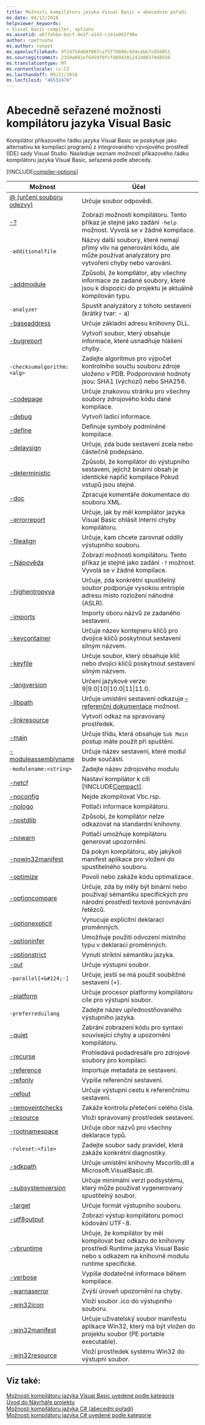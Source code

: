 ```yaml
---
title: Možnosti kompilátoru jazyka Visual Basic v abecedním pořadí
ms.date: 04/12/2018
helpviewer_keywords:
- Visual Basic compiler, options
ms.assetid: e67febba-bacf-4e1f-a143-c141e063f90e
author: rpetrusha
ms.author: ronpet
ms.openlocfilehash: 9f24759d68f007caf5f79096c6d4cebb7c050851
ms.sourcegitcommit: 2350a091ef6459f0fcfd894301242400374d8558
ms.translationtype: MT
ms.contentlocale: cs-CZ
ms.lasthandoff: 09/21/2018
ms.locfileid: "46532478"
---
```

# <a name="visual-basic-compiler-options-listed-alphabetically"></a>Abecedně seřazené možnosti kompilátoru jazyka Visual Basic
Kompilátor příkazového řádku jazyka Visual Basic se poskytuje jako alternativu ke kompilaci programů z integrovaného vývojového prostředí (IDE) sady Visual Studio. Následuje seznam možností příkazového řádku kompilátoru jazyka Visual Basic, seřazená podle abecedy.  

[!INCLUDE[compiler-options](~/includes/compiler-options.md)]
  
|Možnost|Účel|  
|------------|-------------|  
|[@ (určení souboru odezvy)](../../../visual-basic/reference/command-line-compiler/specify-response-file.md)|Určuje soubor odpovědí.|  
|[-?](../../../visual-basic/reference/command-line-compiler/help.md)|Zobrazí možnosti kompilátoru. Tento příkaz je stejné jako zadání `-help` možnost. Vyvolá se v žádné kompilace.|  
|`-additionalfile`|Názvy další soubory, které nemají přímý vliv na generování kódu, ale může používat analyzátory pro vytvoření chyby nebo varování.|  
|[-addmodule](../../../visual-basic/reference/command-line-compiler/addmodule.md)|Způsobí, že kompilátor, aby všechny informace ze zadané soubory, které jsou k dispozici do projektu je aktuálně kompilován typu.|  
|`-analyzer`|Spustit analyzátory z tohoto sestavení (krátký tvar: - a)|  
|[-baseaddress](../../../visual-basic/reference/command-line-compiler/baseaddress.md)|Určuje základní adresu knihovny DLL.|  
|[-bugreport](../../../visual-basic/reference/command-line-compiler/bugreport.md)|Vytvoří soubor, který obsahuje informace, které usnadňuje hlášení chyby.|  
|`-checksumalgorithm:<alg>`|Zadejte algoritmus pro výpočet kontrolního součtu souboru zdroje uloženo v PDB.  Podporované hodnoty jsou: SHA1 (výchozí) nebo SHA256.|  
|[-codepage](../../../visual-basic/reference/command-line-compiler/codepage.md)|Určuje znakovou stránku pro všechny soubory zdrojového kódu dané kompilace.|  
|[-debug](../../../visual-basic/reference/command-line-compiler/debug.md)|Vytvoří ladicí informace.|  
|[-define](../../../visual-basic/reference/command-line-compiler/define.md)|Definuje symboly podmíněné kompilace.|  
|[-delaysign](../../../visual-basic/reference/command-line-compiler/delaysign.md)|Určuje, zda bude sestavení zcela nebo částečně podepsáno.|  
|[-deterministic](../../../visual-basic/reference/command-line-compiler/deterministic.md)|Způsobí, že kompilátor do výstupního sestavení, jejichž binární obsah je identické napříč kompilace Pokud vstupů jsou stejné.|
|[-doc](../../../visual-basic/reference/command-line-compiler/doc.md)|Zpracuje komentáře dokumentace do souboru XML.|  
|[-errorreport](../../../visual-basic/reference/command-line-compiler/errorreport.md)|Určuje, jak by měl kompilátor jazyka Visual Basic ohlásit interní chyby kompilátoru.|  
|[-filealign](../../../visual-basic/reference/command-line-compiler/filealign.md)|Určuje, kam chcete zarovnat oddíly výstupního souboru.|  
|[– Nápověda](../../../visual-basic/reference/command-line-compiler/help.md)|Zobrazí možnosti kompilátoru. Tento příkaz je stejné jako zadání `-?` možnost. Vyvolá se v žádné kompilace.|  
|[-highentropyva](../../../visual-basic/reference/command-line-compiler/highentropyva.md)|Určuje, zda konkrétní spustitelný soubor podporuje vysokou entropie adresu místo rozložení náhodné (ASLR).|  
|[-imports](../../../visual-basic/reference/command-line-compiler/imports.md)|Importy oboru názvů ze zadaného sestavení.|  
|[-keycontainer](../../../visual-basic/reference/command-line-compiler/keycontainer.md)|Určuje název kontejneru klíčů pro dvojice klíčů poskytnout sestavení silným názvem.|  
|[-keyfile](../../../visual-basic/reference/command-line-compiler/keyfile.md)|Určuje soubor, který obsahuje klíč nebo dvojici klíčů poskytnout sestavení silným názvem.|  
|[-langversion](../../../visual-basic/reference/command-line-compiler/langversion.md)|Určení jazykové verze: 9&#124;9.0&#124;10&#124;10.0&#124;11&#124;11.0.|  
|[-libpath](../../../visual-basic/reference/command-line-compiler/libpath.md)|Určuje umístění sestavení odkazuje [– referenční dokumentace](../../../visual-basic/reference/command-line-compiler/reference.md) možnost.|  
|[-linkresource](../../../visual-basic/reference/command-line-compiler/linkresource.md)|Vytvoří odkaz na spravovaný prostředek.|  
|[-main](../../../visual-basic/reference/command-line-compiler/main.md)|Určuje třídu, která obsahuje `Sub Main` postup máte použít při spuštění.|  
|[-moduleassemblyname](../../../visual-basic/reference/command-line-compiler/moduleassemblyname.md)|Určuje název sestavení, které modul bude součástí.|  
|`-modulename:<string>`|Zadejte název zdrojového modulu|  
|[-netcf](../../../visual-basic/reference/command-line-compiler/netcf.md)|Nastaví kompilátor k cíli [!INCLUDE[Compact](~/includes/compact-md.md)].|  
|[-noconfig](../../../visual-basic/reference/command-line-compiler/noconfig.md)|Nejde zkompilovat Vbc.rsp.|  
|[-nologo](../../../visual-basic/reference/command-line-compiler/nologo.md)|Potlačí informace kompilátoru.|  
|[-nostdlib](../../../visual-basic/reference/command-line-compiler/nostdlib.md)|Způsobí, že kompilátor nelze odkazovat na standardní knihovny.|  
|[-nowarn](../../../visual-basic/reference/command-line-compiler/nowarn.md)|Potlačí umožňuje kompilátoru generovat upozornění.|  
|[-nowin32manifest](../../../visual-basic/reference/command-line-compiler/nowin32manifest.md)|Dá pokyn kompilátoru, aby jakýkoli manifest aplikace pro vložení do spustitelného souboru.|  
|[-optimize](../../../visual-basic/reference/command-line-compiler/optimize.md)|Povolí nebo zakáže kódu optimalizace.|  
|[-optioncompare](../../../visual-basic/reference/command-line-compiler/optioncompare.md)|Určuje, zda by měly být binární nebo používají sémantiku specifických pro národní prostředí textové porovnávání řetězců.|  
|[-optionexplicit](../../../visual-basic/reference/command-line-compiler/optionexplicit.md)|Vynucuje explicitní deklaraci proměnných.|  
|[-optioninfer](../../../visual-basic/reference/command-line-compiler/optioninfer.md)|Umožňuje použití odvození místního typu v deklaraci proměnných.|  
|[-optionstrict](../../../visual-basic/reference/command-line-compiler/optionstrict.md)|Vynutí striktní sémantiku jazyka.|  
|[-out](../../../visual-basic/reference/command-line-compiler/out.md)|Určuje výstupní soubor.|  
|`-parallel[+&#124;-]`|Určuje, jestli se má použít souběžné sestavení (+).|  
|[-platform](../../../visual-basic/reference/command-line-compiler/platform.md)|Určuje procesor platformy kompilátoru cíle pro výstupní soubor.|  
|`-preferreduilang`|Zadejte název upřednostňovaného výstupního jazyka.|  
|[-quiet](../../../visual-basic/reference/command-line-compiler/quiet.md)|Zabrání zobrazení kódu pro syntaxi související chyby a upozornění kompilátoru.|  
|[-recurse](../../../visual-basic/reference/command-line-compiler/recurse.md)|Prohledává podadresáře pro zdrojové soubory pro kompilaci.|  
|[-reference](../../../visual-basic/reference/command-line-compiler/reference.md)|Importuje metadata ze sestavení.|  
|[-refonly](refonly-compiler-option.md)|Vypíše referenční sestavení.|
|[-refout](refout-compiler-option.md)|Určuje výstupní cestu k referenčnímu sestavení.|
|[-removeintchecks](../../../visual-basic/reference/command-line-compiler/removeintchecks.md)|Zakáže kontrolu přetečení celého čísla.|  
|[-resource](../../../visual-basic/reference/command-line-compiler/resource.md)|Vloží spravovaný prostředek sestavení.|  
|[-rootnamespace](../../../visual-basic/reference/command-line-compiler/rootnamespace.md)|Určuje obor názvů pro všechny deklarace typů.|  
|`-ruleset:<file>`|Zadejte soubor sady pravidel, která zakáže konkrétní diagnostiky.|  
|[-sdkpath](../../../visual-basic/reference/command-line-compiler/sdkpath.md)|Určuje umístění knihovny Mscorlib.dll a Microsoft.VisualBasic.dll.|  
|[-subsystemversion](../../../visual-basic/reference/command-line-compiler/subsystemversion.md)|Určuje minimální verzi podsystému, který může používat vygenerovaný spustitelný soubor.|  
|[-target](../../../visual-basic/reference/command-line-compiler/target.md)|Určuje formát výstupního souboru.|  
|[-utf8output](../../../visual-basic/reference/command-line-compiler/utf8output.md)|Zobrazí výstup kompilátoru pomocí kódování UTF-8.|  
|[-vbruntime](../../../visual-basic/reference/command-line-compiler/vbruntime.md)|Určuje, že kompilátor by měl kompilovat bez odkazu do knihovny prostředí Runtime jazyka Visual Basic nebo s odkazem na knihovně modulu runtime specifické.|  
|[-verbose](../../../visual-basic/reference/command-line-compiler/verbose.md)|Vypíše dodatečné informace během kompilace.|  
|[-warnaserror](../../../visual-basic/reference/command-line-compiler/warnaserror.md)|Zvýší úroveň upozornění na chyby.|  
|[-win32icon](../../../visual-basic/reference/command-line-compiler/win32icon.md)|Vloží soubor .ico do výstupního souboru.|  
|[-win32manifest](../../../visual-basic/reference/command-line-compiler/win32manifest.md)|Určuje uživatelský soubor manifestu aplikace Win32, který má být vložen do projektu soubor (PE portable executable).|  
|[-win32resource](../../../visual-basic/reference/command-line-compiler/win32resource.md)|Vloží prostředek systému Win32 do výstupní soubor.|  
  
## <a name="see-also"></a>Viz také:  
 [Možnosti kompilátoru jazyka Visual Basic uvedené podle kategorie](../../../visual-basic/reference/command-line-compiler/compiler-options-listed-by-category.md)  
 [Úvod do Návrháře projektu](https://msdn.microsoft.com/library/898dd854-c98d-430c-ba1b-a913ce3c73d7)  
 [Možnosti kompilátoru jazyka C# (abecední pořadí)](../../../csharp/language-reference/compiler-options/listed-alphabetically.md)  
 [Možnosti kompilátoru jazyka C# uvedené podle kategorie](../../../csharp/language-reference/compiler-options/listed-by-category.md)
